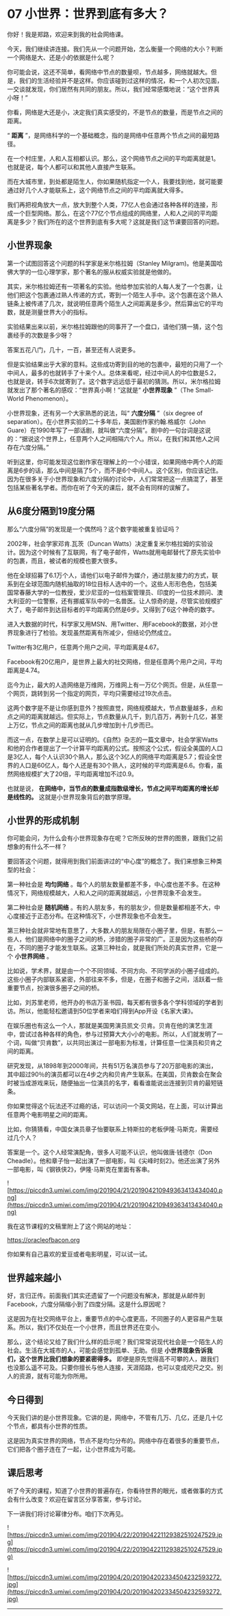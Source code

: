 # 07 小世界：世界到底有多大？

你好！我是郑路，欢迎来到我的社会网络课。

今天，我们继续讲连接。我们先从一个问题开始，怎么衡量一个网络的大小？判断一个网络是大、还是小的依据是什么呢？

你可能会说，这还不简单，看网络中节点的数量呗，节点越多，网络就越大。但是，我们的生活经验并不是这样。你应该碰到过这样的情况，和一个人初次见面，一交谈就发现，你们居然有共同的朋友。所以，我们经常感慨地说：“这个世界真小呀！”

你看，网络是大还是小，决定我们真实感受的，不是节点的数量，而是节点之间的距离。

“ **距离** ”，是网络科学的一个基础概念，指的是网络中任意两个节点之间的最短路径。

在一个村庄里，人和人互相都认识。那么，这个网络节点之间的平均距离就是1。也就是说，每个人都可以和其他人直接产生联系。

而在大城市里，到处都是陌生人，你如果随机指定一个人，我要找到他，就可能要通过好几个人才能联系上，这个网络节点之间的平均距离就大得多。

我们再把视角放大一点，放大到整个人类，77亿人也会通过各种各样的连接，形成一个巨型网络。那么，在这个77亿个节点组成的网络里，人和人之间的平均距离是多少？我们所在的这个世界到底有多大呢？这就是我们这节课要回答的问题。

## 小世界现象

第一个试图回答这个问题的科学家是米尔格拉姆（Stanley Milgram)。他是美国哈佛大学的一位心理学家，那个著名的服从权威实验就是他做的。

其实，米尔格拉姆还有一项著名的实验。他给参加实验的人每人发了一个包裹，让他们把这个包裹通过熟人传递的方式，寄到一个陌生人手中。这个包裹在这个熟人链条上被传递了几次，就说明任意两个陌生人之间距离是多少。然后算出它的平均数，就是测量世界大小的指标。

实验结果出来以前，米尔格拉姆跟他的同事开了一个盘口，请他们猜一猜，这个包裹经手的次数是多少呀？

答案五花八门，几十，一百，甚至还有人说更多。

但是实验结果出乎大家的意料。这些成功寄到目的地的包裹中，最短的只用了一个中间人，最多的也就转手了十来个人。总体来看呢，经过中间人的中位数是5.2，也就是说，转手6次就寄到了。这个数字远远低于最初的猜测。所以，米尔格拉姆就发出了那个著名的感叹：“世界真小啊！”这就是“ **小世界现象** ”（The Small-World Phenomenon）。

小世界现象，还有另一个大家熟悉的说法，叫“ **六度分隔** ”（six degree of separation）。在小世界实验的二十多年后，美国剧作家约翰.格威尔（John Guare）在1990年写了一部话剧，就叫做“六度分隔”。剧中的一句台词是这说的：“据说这个世界上，任意两个人之间相隔六个人。所以，在我们和其他人之间存在六度分隔。”

听到这里，你可能发现这位剧作家在理解上的一个小错误，如果网络中两个人的距离是6步的话，那么中间是隔了5个，而不是6个中间人。这个区别，你应该记住。因为在很多关于小世界现象和六度分隔的讨论中，人们常常把这一点搞混了，甚至包括某些著名学者。而你在听了今天的课后，就不会有同样的误解了。

## 从6度分隔到19度分隔

那么“六度分隔”的发现是一个偶然吗？这个数字能被重复验证吗？

2002年，社会学家邓肯.瓦茨（Duncan Watts）决定重复米尔格拉姆的实验设计。因为这个时候有了互联网，有了电子邮件，Watts就用电邮替代了原先实验中的包裹，而且，被试者的规模也要大很多。

他在全球招募了6.1万个人，请他们以电子邮件为媒介，通过朋友接力的方式，联系到在全球范围内随机抽取的18位目标人选中的一个。这些人形形色色，包括美国常春藤大学的一位教授，爱沙尼亚的一位档案管理员、印度的一位技术顾问、澳大利亚的一位警察，还有挪威军队中的一名兽医。让人惊奇的是，尽管实验规模扩大了，电子邮件到达目标者的平均距离仍然是6步。又得到了6这个神奇的数字。

进入大数据的时代，科学家又用MSN、用Twitter、用Facebook的数据，对小世界现象进行了检验。发现虽然距离有所减少，但结论仍然成立。

Twitter有3亿用户，任意两个用户之间，平均距离是4.67。

Facebook有20亿用户，是世界上最大的社交网络，但是任意两个用户之间，平均距离是4.74。

迄今为止，最大的人造网络是万维网，万维网上有一万亿个网页。但是，从任意一个网页，跳转到另一个指定的网页，平均只需要经过19次点击。

这两个数字是不是让你感到意外？按照直觉，网络规模越大，节点数量越多，点和点之间的距离就越远。但实际上，节点数量从几千，到几百万，再到十几亿，甚至上万亿，节点之间的距离也就从几步增加到十几步而已。

而这一点，在数学上是可以证明的。《自然》杂志的一篇文章中，社会学家Watts和他的合作者提出了一个计算平均距离的公式。按照这个公式，假设全美国的人口是3亿人，每个人认识30个熟人，那么这个3亿人的网络平均距离是5.7；假设全世界的人口是60亿人，每个人还是有30个熟人，这时候的平均距离是6.6。你看，虽然网络规模扩大了20倍，平均距离增加不过0.9。

也就是说， **在网络中，当节点的数量成指数级增长，节点之间平均距离的增长却是线性的。** 这就是小世界现象背后的数学原理。

## 小世界的形成机制

你可能会问，为什么会有小世界现象存在呢？它所反映的世界的图景，跟我们之前想象的有什么不一样？

要回答这个问题，就得用到我们前面讲过的“中心度”的概念了。我们来想象三种类型的社会：

第一种社会是 **均匀网络** 。每个人的朋友数量都差不多，中心度也差不多。在这种情况下，网络规模越大，人和人之间的距离就越远，小世界现象不会发生。

第二种社会是 **随机网络** 。有的人朋友多，有的朋友少，但是数量都相差不大，中心度接近于正态分布。在这种情况下，小世界现象也不会发生。

第三种社会就非常地有意思了，大多数人的朋友局限在小圈子里，但是，有那么一些人，他们是网络中的圈子之间的桥，涉猎的圈子非常的广。正是因为这些桥的存在，不同的圈子才能发生联系。这第三种社会，就是我们所处的真实世界，它是一个 **小世界网络** 。

比如说，学术界，就是由一个个不同领域、不同方向、不同学派的小圈子组成的。这些小圈子内部联系紧密，外部往来不多，但是，在圈子和圈子之间，活跃着一些重要节点，扮演很多圈子之间的桥。

比如，刘苏里老师，他开办的书店万圣书园，每天都有很多各个学科领域的学者到访。所以，他能轻松邀请到50位学者来咱们得到App开设《名家大课》。

在娱乐圈也有这么一个人，那就是美国男演员凯文·贝肯。贝肯在他的演艺生涯中，尝试过各种各样的角色，参与过预算大大小小的电影。所以，人们就发明了一个词，叫做“贝肯数”，以共同出演过一部电影为标准，计算任意一位演员和贝肯之间的距离。

研究发现，从1898年到2000年间，共有51万名演员参与了20万部电影的演出，其中超过90％的演员都可以在4步之内和贝肯产生联系。在美国，贝肯数会在聚会时被当成游戏来玩，随便抽出一位演员的名字，看看谁能说出连接到贝肯的最短链条。

你如果觉得这个玩法还不过瘾的话，可以访问一个英文网站，在上面，可以计算出任意两个电影明星之间的距离。

比如，你猜猜看，中国女演员章子怡要联系上特斯拉的老板伊隆·马斯克，需要经过几个人？

答案是一个。这个人经常演配角，很多人可能不认识，他叫做唐·钱德尔（Don Cheadle）。他和章子怡一起出演了一部电影，叫《尖峰时刻2》。他还出演了另外一部电影，叫《钢铁侠2》，伊隆·马斯克在里面有客串。

![https://piccdn3.umiwi.com/img/201904/21/201904210949363413434040.png](https://piccdn3.umiwi.com/img/201904/21/201904210949363413434040.png)

我在这节课程的文稿里附上了这个网站的地址：

https://oracleofbacon.org

你如果有自己喜欢的爱豆或者电影明星，可以试一试。

## 世界越来越小

好，言归正传。前面我们其实还遗留了一个问题没有解决，那就是从邮件到Facebook，六度分隔缩小到了四度分隔。这是什么原因呢？

这是因为在社交网络平台上，重要节点的中心度更高，不同圈子的人更容易产生联系。所以，我们不仅处在一个小世界，而且世界还在变小。

那么，这个结论又给了我们什么样的启示呢？我们常常说现代社会是一个陌生人的社会。生活在大城市的人，可能会感觉到孤单、无助。但是 **小世界现象告诉我们，这个世界比我们想象的要紧密得多。** 即便是原先觉得高不可攀的人，跟我们也没那么遥不可及。只要你擅长与他人连接，天涯陌路，也可以变成咫尺之交。别人的资源，就有可能为你所用。

## 今日得到

今天我们讲的是小世界现象。它讲的是，网络中，不管有几万、几亿，还是几十亿个节点，都具有小世界的性质。

这是因为真实世界的网络，节点不是均匀分布的。网络中存在着很多的重要节点，它们把各个圈子连在了一起，让小世界成为可能。

## 课后思考

听了今天的课程，知道了小世界的普遍存在，你看待世界的眼光，或者做事的方式会有什么改变？欢迎在留言区分享答案，参与讨论。

下一讲我们将讨论幂律分布。咱们下次再见。

![https://piccdn3.umiwi.com/img/201904/22/201904221129382510247529.jpg](https://piccdn3.umiwi.com/img/201904/22/201904221129382510247529.jpg)

![https://piccdn3.umiwi.com/img/201904/20/201904202334504232593272.jpg](https://piccdn3.umiwi.com/img/201904/20/201904202334504232593272.jpg)

---
